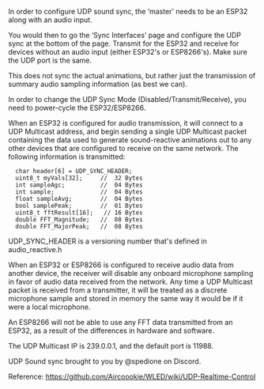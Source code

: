 In order to configure UDP sound sync, the ‘master’ needs to be an ESP32 along with an audio input.

You would then to go the ‘Sync Interfaces’ page and configure the UDP sync at the bottom of the page. Transmit for the ESP32 and receive for devices without an audio input (either ESP32's or ESP8266's). Make sure the UDP port is the same.

This does not sync the actual animations, but rather just the transmission of summary audio sampling information (as best we can).

In order to change the UDP Sync Mode (Disabled/Transmit/Receive), you need to power-cycle the ESP32/ESP8266.

When an ESP32 is configured for audio transmission, it will connect to a UDP Multicast address, and begin sending a single UDP Multicast packet containing the data used to generate sound-reactive animations out to any other devices that are configured to receive on the same network.  The following information is transmitted:
```
  char header[6] = UDP_SYNC_HEADER;
  uint8_t myVals[32];     //  32 Bytes
  int sampleAgc;          //  04 Bytes
  int sample;             //  04 Bytes
  float sampleAvg;        //  04 Bytes
  bool samplePeak;        //  01 Bytes
  uint8_t fftResult[16];   // 16 Bytes
  double FFT_Magnitude;   //  08 Bytes
  double FFT_MajorPeak;   //  08 Bytes
```

UDP_SYNC_HEADER is a versioning number that's defined in audio_reactive.h

When an ESP32 or ESP8266 is configured to receive audio data from another device, the receiver will disable any onboard microphone sampling in favor of audio data received from the network.  Any time a UDP Multicast packet is received from a transmitter, it will be treated as a discrete microphone sample and stored in memory the same way it would be if it were a local microphone.

An ESP8266 will not be able to use any FFT data transmitted from an ESP32, as a result of the differences in hardware and software.

The UDP Multicast IP is 239.0.0.1, and the default port is 11988.

UDP Sound sync brought to you by @spedione on Discord.

Reference: https://github.com/Aircoookie/WLED/wiki/UDP-Realtime-Control


